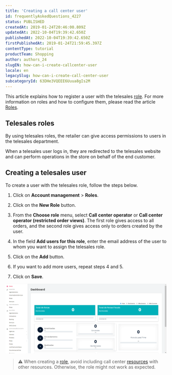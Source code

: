 ```yaml
---
title: 'Creating a call center user'
id: frequentlyAskedQuestions_4227
status: PUBLISHED
createdAt: 2019-01-24T20:46:00.809Z
updatedAt: 2022-10-04T19:39:42.650Z
publishedAt: 2022-10-04T19:39:42.650Z
firstPublishedAt: 2019-01-24T21:59:45.397Z
contentType: tutorial
productTeam: Shopping
author: authors_24
slugEN: how-can-i-create-callcenter-user
locale: en
legacySlug: how-can-i-create-call-center-user
subcategoryId: 63DHe3VQEEE6Uuua8gIs2M
---
```


This article explains how to register a user with the telesales [role](https://help.vtex.com/en/tutorial/perfis-de-acesso--7HKK5Uau2H6wxE1rH5oRbc). For more information on roles and how to configure them, please read the article [Roles](https://help.vtex.com/en/tutorial/perfis-de-acesso--7HKK5Uau2H6wxE1rH5oRbc).

## Telesales roles

By using telesales roles, the retailer can give access permissions to users in the telesales department.

When a telesales user logs in, they are redirected to the telesales website and can perform operations in the store on behalf of the end customer.

## Creating a telesales user

To create a user with the telesales role, follow the steps below.

1. Click on **Account management** > **Roles**.

2. Click on the **New Role** button.

3. From the **Choose role** menu, select **Call center operator** or **Call center operator (restricted order views)**. The first role gives access to all orders, and the second role gives access only to orders created by the user.

4. In the field **Add users for this role**, enter the email address of the user to whom you want to assign the telesales role.

5. Click on the **Add** button.

6. If you want to add more users, repeat steps 4 and 5.

7. Click on **Save**.

![Animated GIF showing how to create call center operator ](https://raw.githubusercontent.com/vtexdocs/help-center-content/refs/heads/main/_1.gif)

>⚠️ When creating a  [role](https://help.vtex.com/en/tutorial/roles--7HKK5Uau2H6wxE1rH5oRbc#), avoid including call center [resources](https://help.vtex.com/en/tutorial/license-manager-resources--3q6ztrC8YynQf6rdc6euk3#) with other resources. Otherwise, the role might not work as expected.

